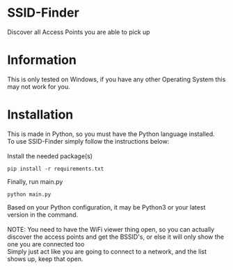 # SSID-Finder
Discover all Access Points you are able to pick up<br />
# Information
This is only tested on Windows, if you have any other Operating System this may not work for you.<br />
# Installation
This is made in Python, so you must have the Python language installed.<br />
To use SSID-Finder simply follow the instructions below:<br />
<br />
Install the needed package(s)
```
pip install -r requirements.txt
```
Finally, run main.py
```
python main.py
```
Based on your Python configuration, it may be Python3 or your latest version in the command.<br />
<br />
NOTE: You need to have the WiFi viewer thing open, so you can actually discover the access points and get the BSSID's, or else it will only show the one you are connected too<br />
Simply just act like you are going to connect to a network, and the list shows up, keep that open.
